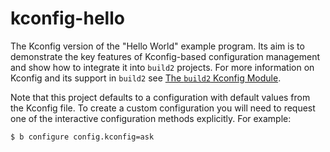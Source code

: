 # kconfig-hello

The Kconfig version of the "Hello World" example program. Its aim is to
demonstrate the key features of Kconfig-based configuration management and
show how to integrate it into `build2` projects. For more information on
Kconfig and its support in `build2` see [The `build2` Kconfig Module][doc].

Note that this project defaults to a configuration with default values from
the Kconfig file. To create a custom configuration you will need to request
one of the interactive configuration methods explicitly. For example:

```
$ b configure config.kconfig=ask
```

[doc]: https://build2.org/libbuild2-kconfig/doc/build2-kconfig-manual.xhtml

